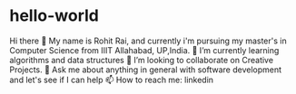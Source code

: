 # hello-world


Hi there 👋
My name is Rohit Rai, and currently i'm pursuing my master's in Computer Science from  IIIT Allahabad, UP,India. 
🌱 I’m currently learning algorithms and data structures
👯 I’m looking to collaborate on Creative Projects.
💬 Ask me about anything in general with software development and let's see if I can help
📫 How to reach me: linkedin
